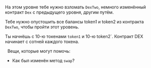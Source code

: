 На этом уровне тебе нужно взломать `DexTwo`, немного изменённый контракт `Dex` с предыдущего уровня, другим путём.

Тебе нужно опустошить все балансы token1 и token2 из контракта `DexTwo`, чтобы пройти этот уровень.

Ты начнёшь с 10-ю токенами `token1` и 10-ю token2`. Контракт DEX начинает с сотней каждого токена. 

&nbsp;
Вещи, которые могут помочь:
* Как был изменён метод `swap`?
